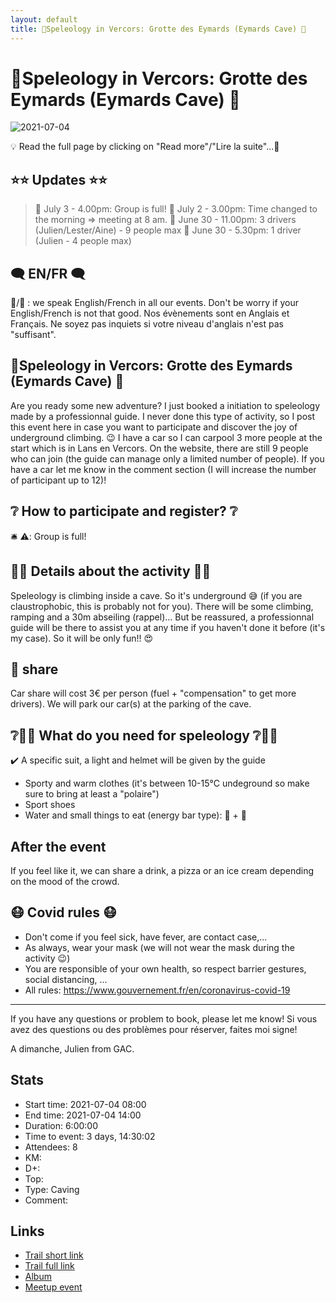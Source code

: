 ```yaml
---
layout: default
title: 🔦Speleology in Vercors: Grotte des Eymards (Eymards Cave) 🧗
---
```


# 🔦Speleology in Vercors: Grotte des Eymards (Eymards Cave) 🧗

![2021-07-04](../img/orig/2021-07-04.jpg)

💡 Read the full page by clicking on "Read more"/"Lire la suite"...💜

##  ⭐⭐ Updates ⭐⭐ 
> 📅 July 3 - 4.00pm: Group is full!
> 📅 July 2 - 3.00pm: Time changed to the morning => meeting at 8 am.
> 📅 June 30 - 11.00pm: 3 drivers (Julien/Lester/Aine) - 9 people max
> 📅 June 30 - 5.30pm: 1 driver (Julien - 4 people max)

##  🗨️ EN/FR 🗨️ 
🦅/🐓 : we speak English/French in all our events. Don't be worry if your English/French is not that good. Nos évènements sont en Anglais et Français. Ne soyez pas inquiets si votre niveau d'anglais n'est pas "suffisant".

##  🔦Speleology in Vercors: Grotte des Eymards (Eymards Cave) 🧗 
Are you ready some new adventure? I just booked a initiation to speleology made by a professionnal guide. I never done this type of activity, so I post this event here in case you want to participate and discover the joy of underground climbing. 😉 I have a car so I can carpool 3 more people at the start which is in Lans en Vercors. On the website, there are still 9 people who can join (the guide can manage only a limited number of people). If you have a car let me know in the comment section (I will increase the number of participant up to 12)!

##  ❔ How to participate and register? ❔ 
🛎️ ⚠️: Group is full!

##  🧗‍♂️ Details about the activity 🧗‍♂️ 
Speleology is climbing inside a cave. So it's underground 😅 (if you are claustrophobic, this is probably not for you). There will be some climbing, ramping and a 30m abseiling (rappel)... But be reassured, a professionnal guide will be there to assist you at any time if you haven't done it before (it's my case). So it will be only fun!! 😍

##  🚗 share 
Car share will cost 3€ per person (fuel + "compensation" to get more drivers). We will park our car(s) at the parking of the cave.

##  ❔🧗‍♂️ What do you need for speleology ❔🧗‍♂️ 
✔️ A specific suit, a light and helmet will be given by the guide
- Sporty and warm clothes (it's between 10-15°C undeground so make sure to bring at least a "polaire")
- Sport shoes
- Water and small things to eat (energy bar type): 🍫 + 🧃

##  After the event 
If you feel like it, we can share a drink, a pizza or an ice cream depending on the mood of the crowd.

##  😷 Covid rules 😷 
- Don't come if you feel sick, have fever, are contact case,...
- As always, wear your mask (we will not wear the mask during the activity 😉)
- You are responsible of your own health, so respect barrier gestures, social distancing, ...
- All rules: https://www.gouvernement.fr/en/coronavirus-covid-19

-----------------------
If you have any questions or problem to book, please let me know!
Si vous avez des questions ou des problèmes pour réserver, faites moi signe!

A dimanche,
Julien from GAC.

## Stats

- Start time: 2021-07-04 08:00
- End time: 2021-07-04 14:00
- Duration: 6:00:00
- Time to event: 3 days, 14:30:02
- Attendees: 8
- KM: 
- D+: 
- Top: 
- Type: Caving
- Comment: 

## Links

- [Trail short link]()
- [Trail full link]()
- [Album](https://binnette.github.io/GacImg2021/2021-07-04-🔦Speleology-in-Vercors-Grotte-des-Eymards-Eymards-Cave-🧗.html)
- [Meetup event](https://www.meetup.com/grenoble-adventure-club-english-french/events/279171624/)

